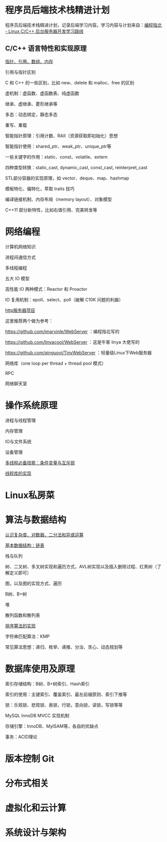 # 程序员后端技术栈精进计划

程序员后端技术栈精进计划，记录后端学习内容。学习内容与计划来自：[编程指北 - Linux C/C++ 后台服务器开发学习路线](https://mp.weixin.qq.com/s/rVjn6GuCV0NFl2ZyVjxdyw)

## C/C++ 语言特性和实现原理

[指针、引用、数组、内存](note/c_cpp/pointer.md)

引用与指针区别

C 和 C++ 的一些区别，比如 new、delete 和 malloc、free 的区别

虚机制：虚函数、虚函数表、纯虚函数

继承、虚继承、菱形继承等

多态：动态绑定，静态多态

重写、重载

智能指针原理：引用计数、RAII（资源获取即初始化）思想

智能指针使用：shared_ptr、weak_ptr、unique_ptr等

一些关键字的作用：static、const、volatile、extern

四种类型转换：static_cast, dynamic_cast, const_cast, reinterpret_cast

STL部分容器的实现原理，如 vector、deque、map、hashmap

模板特化、偏特化，萃取 traits 技巧

编译链接机制、内存布局（memory layout）、对象模型

C++11 部分新特性，比如右值引用、完美转发等

# 网络编程

计算机网络知识

进程间通信方式

多线程编程

五大 IO 模型

高性能 IO 两种模式：Reactor 和 Proactor

IO 复用机制：epoll、select、poll（破解 C10K 问题的利器）

[http服务器项目](https://github.com/Fan6514/httpServer4c)

这里推荐两个做为参考：

https://github.com/imarvinle/WebServer ：编程指北写的

https://github.com/linyacool/WebServer ：这是牛客 linya 大佬写的

https://github.com/qinguoyi/TinyWebServer ：轻量级Linux下Web服务器

网络库（one loop per thread + thread pool 模式）

RPC

网络聊天室

# 操作系统原理

进程与线程管理

内存管理

IO与文件系统

设备管理

[多线程必备技能：条件变量与互斥锁](note/os/cond.md)

[线程库的实现](note/os/threadpool.md)

# Linux私房菜

# 算法与数据结构

[认识复杂度、对数器、二分法和异或运算](note/data_struct/base.md)

[基本数据结构：链表](note/data_structure/list.md)

栈与队列

树、二叉树、多叉树实现和遍历方式，AVL树实现以及插入删除过程、红黑树（了解定义即可）

图，以及图的实现方式、遍历

B树、B+树

堆

散列函数和散列表

[排序算法的实现](note/data_structure/sort.md)

字符串匹配算法：KMP

常见算法思想：递归、枚举、递推、分治、贪心、动态规划等

# 数据库使用及原理

索引存储结构：B树、B+树索引、Hash索引

索引的使用：主键索引、覆盖索引、最左前缀原则、索引下推等

锁：乐观锁、悲观锁、表锁，行锁，意向锁，读锁，写锁等等

MySQL InnoDB MVCC 实现机制

存储引擎：InnoDB、MyISAM等，各自的优缺点

事务：ACID理论

# 版本控制 Git

# 分布式相关

# 虚拟化和云计算

# 系统设计与架构
